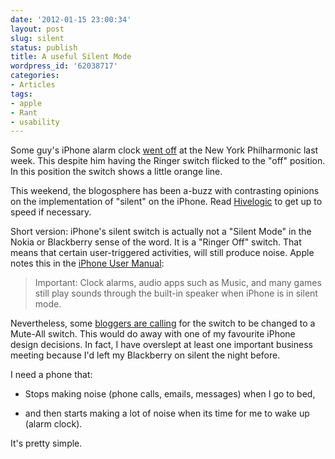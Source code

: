 ```yaml
---
date: '2012-01-15 23:00:34'
layout: post
slug: silent
status: publish
title: A useful Silent Mode
wordpress_id: '62038717'
categories:
- Articles
tags:
- apple
- Rant
- usability
---
```


Some guy's iPhone alarm clock [went off](http://www.nytimes.com/2012/01/13/nyregion/ringing-finally-stopped-but-concertgoers-alarm-persists.html?_r=2) at the New York Philharmonic last week. This despite him having the Ringer switch flicked to the "off" position. In this position the switch shows a little orange line.

This weekend, the blogosphere has been a-buzz with contrasting opinions on the implementation of "silent" on the iPhone. Read [Hivelogic](http://hivelogic.com/articles/mute/) to get up to speed if necessary.

Short version: iPhone's silent switch is actually not a "Silent Mode" in the Nokia or Blackberry sense of the word. It is a "Ringer Off" switch. That means that certain user-triggered activities, will still produce noise. Apple notes this in the [iPhone User Manual](http://manuals.info.apple.com/en_US/iphone_user_guide.pdf):


> Important: Clock alarms, audio apps such as Music, and many games still play sounds through the built-in speaker when iPhone is in silent mode.


Nevertheless, some [bloggers are calling](http://ihnatko.com/2012/01/14/daring-fireball-on-the-behavior-of-the-iphone-mute-switch/) for the switch to be changed to a Mute-All switch. This would do away with one of my favourite iPhone design decisions. In fact, I have overslept at least one important business meeting because I'd left my Blackberry on silent the night before.

I need a phone that:



	
  * Stops making noise (phone calls, emails, messages) when I go to bed,

	
  * and then starts making a lot of noise when its time for me to wake up (alarm clock).


It's pretty simple.


